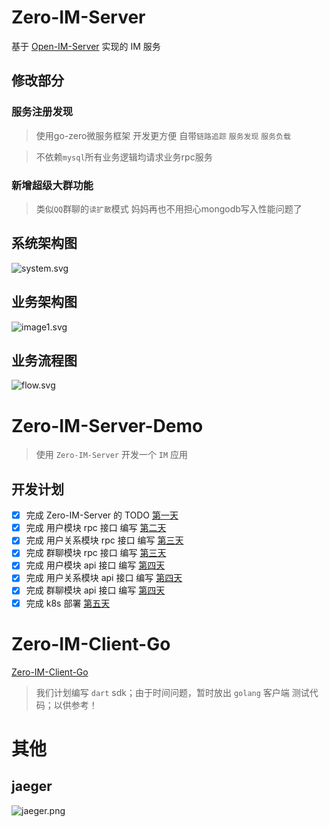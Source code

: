 # Zero-IM-Server
基于 [Open-IM-Server](https://github.com/OpenIMSDK/Open-IM-Server) 实现的 IM 服务 

## 修改部分
### 服务注册发现
> 使用go-zero微服务框架 开发更方便 自带`链路追踪` `服务发现` `服务负载`

> 不依赖`mysql`所有业务逻辑均请求业务rpc服务 

### 新增超级大群功能
> 类似`QQ`群聊的`读扩散`模式  妈妈再也不用担心mongodb写入性能问题了

## 系统架构图
![system.svg](https://raw.githubusercontent.com/showurl/Zero-IM-Docs/main/images/20220517/Zero-IM-Server-System.svg)

## 业务架构图
![image1.svg](https://raw.githubusercontent.com/showurl/Zero-IM-Docs/main/images/20220517/Zero-IM-Server-Service.svg)

## 业务流程图
![flow.svg](https://raw.githubusercontent.com/showurl/Zero-IM-Docs/main/images/20220517/Zero-IM-Server-Flow.svg)

# Zero-IM-Server-Demo
> 使用 `Zero-IM-Server` 开发一个 `IM` 应用 
## 开发计划
- [x] 完成 Zero-IM-Server 的 TODO [第一天](https://github.com/showurl/Zero-IM-Server-Demo/tree/main/docs/day01)
- [x] 完成 用户模块 rpc 接口 编写 [第二天](https://github.com/showurl/Zero-IM-Server-Demo/tree/main/docs/day02)
- [x] 完成 用户关系模块 rpc 接口 编写 [第三天](https://github.com/showurl/Zero-IM-Server-Demo/tree/main/docs/day03/relation.md)
- [x] 完成 群聊模块 rpc 接口 编写 [第三天](https://github.com/showurl/Zero-IM-Server-Demo/tree/main/docs/day03/group.md)
- [x] 完成 用户模块 api 接口 编写 [第四天](https://github.com/showurl/Zero-IM-Server-Demo/tree/main/docs/day04)
- [x] 完成 用户关系模块 api 接口 编写 [第四天](https://github.com/showurl/Zero-IM-Server-Demo/tree/main/docs/day04)
- [x] 完成 群聊模块 api 接口 编写 [第四天](https://github.com/showurl/Zero-IM-Server-Demo/tree/main/docs/day04)
- [x] 完成 k8s 部署 [第五天](https://github.com/showurl/Zero-IM-Server-Demo/tree/main/deploy/k8s)

# Zero-IM-Client-Go
[Zero-IM-Client-Go](https://github.com/showurl/Zero-IM-Client-Go.git)
> 我们计划编写 `dart` sdk；由于时间问题，暂时放出 `golang` 客户端 测试代码；以供参考！

# 其他
## jaeger
![jaeger.png](https://raw.githubusercontent.com/showurl/Zero-IM-Docs/main/images/20220517/jaeger.png)
